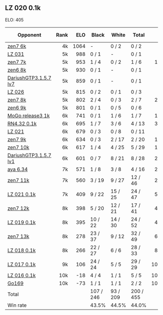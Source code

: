 ## LZ 020 0.1k ##

ELO: 405

Opponent | Rank | ELO | Black | White | Total | Win rate
---------|-----:|----:|-------|-------|-------|-------:
[zen7 6k](zen7%206k.md) | 4k | 1064 | - | 0 / 2 | 0 / 2 | 0.0%
[LZ 031](LZ%20031.md) | 5k | 988 | 0 / 1 | - | 0 / 1 | 0.0%
[zen7 7k](zen7%207k.md) | 5k | 953 | 1 / 4 | 0 / 2 | 1 / 6 | 16.7%
[zen6 8k](zen6%208k.md) | 5k | 930 | 0 / 1 | - | 0 / 1 | 0.0%
[DariushGTP3.1.5.7 lv7](DariushGTP3.1.5.7%20lv7.md) | 5k | 859 | 0 / 1 | - | 0 / 1 | 0.0%
[LZ 026](LZ%20026.md) | 5k | 815 | 0 / 2 | 0 / 1 | 0 / 3 | 0.0%
[zen7 8k](zen7%208k.md) | 5k | 802 | 2 / 4 | 0 / 3 | 2 / 7 | 28.6%
[zen6 9k](zen6%209k.md) | 5k | 801 | 0 / 1 | 0 / 5 | 0 / 6 | 0.0%
[MoGo release3 1k](MoGo%20release3%201k.md) | 6k | 741 | 0 / 1 | 1 / 6 | 1 / 7 | 14.3%
[RN4.32 0.1k](RN4.32%200.1k.md) | 6k | 695 | 1 / 7 | 3 / 6 | 4 / 13 | 30.8%
[LZ 021](LZ%20021.md) | 6k | 679 | 0 / 3 | 0 / 8 | 0 / 11 | 0.0%
[zen7 9k](zen7%209k.md) | 6k | 634 | 0 / 3 | 2 / 17 | 2 / 20 | 10.0%
[zen7 10k](zen7%2010k.md) | 6k | 617 | 1 / 4 | 4 / 25 | 5 / 29 | 17.2%
[DariushGTP3.1.5.7 lv1](DariushGTP3.1.5.7%20lv1.md) | 6k | 601 | 0 / 7 | 8 / 21 | 8 / 28 | 28.6%
[aya 6.34](aya%206.34.md) | 7k | 571 | 1 / 8 | 3 / 8 | 4 / 16 | 25.0%
[zen7 11k](zen7%2011k.md) | 7k | 560 | 3 / 19 | 9 / 27 | 12 / 46 | 26.1%
[LZ 021 0.1k](LZ%20021%200.1k.md) | 7k | 409 | 9 / 22 | 15 / 25 | 24 / 47 | 51.1%
[zen7 12k](zen7%2012k.md) | 8k | 398 | 5 / 20 | 12 / 21 | 17 / 41 | 41.5%
[LZ 019 0.1k](LZ%20019%200.1k.md) | 8k | 395 | 10 / 22 | 14 / 30 | 24 / 52 | 46.2%
[zen7 13k](zen7%2013k.md) | 8k | 278 | 23 / 37 | 9 / 12 | 32 / 49 | 65.3%
[LZ 018 0.1k](LZ%20018%200.1k.md) | 8k | 266 | 22 / 27 | 6 / 6 | 28 / 33 | 84.8%
[LZ 017 0.1k](LZ%20017%200.1k.md) | 9k | 106 | 24 / 24 | 5 / 5 | 29 / 29 | 100.0%
[LZ 016 0.1k](LZ%20016%200.1k.md) | 10k | -18 | 4 / 4 | 1 / 1 | 5 / 5 | 100.0%
[Go169](Go169.md) | 10k | -73 | 1 / 1 | 1 / 1 | 2 / 2 | 100.0%
Total | | | 107 / 246 | 93 / 209 | 200 / 455 | 
Win rate| | | 43.5% | 44.5% | 44.0% | 
